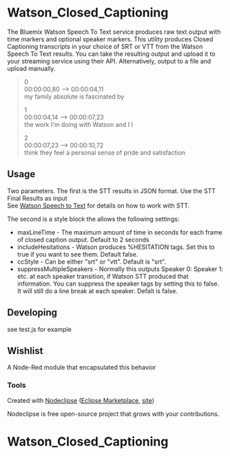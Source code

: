 # Watson\_Closed\_Captioning
The Bluemix Watson Speech To Text service produces raw text output with time markers and optional speaker markers. This utility produces Closed Captioning transcripts in your choice of SRT or VTT from the Watson Speech To Text results. You can take the resulting output and upload it to your streaming service using their API. Alternatively, output to a file and upload manually.

>0  
>00:00:00,80 --> 00:00:04,11  
>my family absolute is fascinated by  
>   
>1  
>00:00:04,14 --> 00:00:07,23  
>the work I'm doing with Watson and I I  
>   
>2  
>00:00:07,23 --> 00:00:10,72  
>think they feel a personal sense of pride and satisfaction  
>   


## Usage
Two parameters. The first is the STT results in JSON format. 
Use the STT Final Results as input  
See [Watson Speech to Text](https://console.bluemix.net/docs/services/speech-to-text/index.html#about) for details on how to work with STT.


The second is a style block the allows the following settings:

* maxLineTime - The maximum amount of time in seconds for each frame of closed caption output. Default to 2 seconds
* includeHesitations - Watson produces %HESITATION tags. Set this to true if you want to see them. Default false.
* ccStyle - Can be either "srt" or "vtt". Default is "srt". 
* suppressMultipleSpeakers - Normally this outputs Speaker 0: Speaker 1: etc. at each speaker transition, if Watson STT produced that information. You can suppress the speaker tags by setting this to false. It will still do a line break at each speaker. Defalt is false.



## Developing

see test.js for example

## Wishlist

A Node-Red module that encapsulated this behavior

### Tools

Created with [Nodeclipse](https://github.com/Nodeclipse/nodeclipse-1)
 ([Eclipse Marketplace](http://marketplace.eclipse.org/content/nodeclipse), [site](http://www.nodeclipse.org))   

Nodeclipse is free open-source project that grows with your contributions.
# Watson\_Closed\_Captioning
